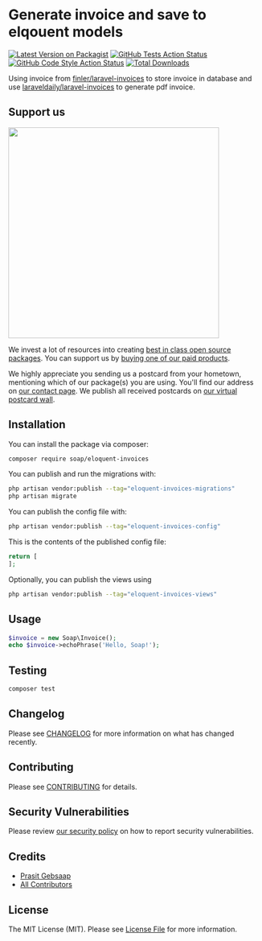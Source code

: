# Generate invoice and save to elqouent models

[![Latest Version on Packagist](https://img.shields.io/packagist/v/soap/eloquent-invoices.svg?style=flat-square)](https://packagist.org/packages/soap/eloquent-invoices)
[![GitHub Tests Action Status](https://img.shields.io/github/actions/workflow/status/soap/eloquent-invoices/run-tests.yml?branch=main&label=tests&style=flat-square)](https://github.com/soap/eloquent-invoices/actions?query=workflow%3Arun-tests+branch%3Amain)
[![GitHub Code Style Action Status](https://img.shields.io/github/actions/workflow/status/soap/eloquent-invoices/fix-php-code-style-issues.yml?branch=main&label=code%20style&style=flat-square)](https://github.com/soap/eloquent-invoices/actions?query=workflow%3A"Fix+PHP+code+style+issues"+branch%3Amain)
[![Total Downloads](https://img.shields.io/packagist/dt/soap/eloquent-invoices.svg?style=flat-square)](https://packagist.org/packages/soap/eloquent-invoices)

Using invoice from [finler/laravel-invoices](https://github.com/finller/laravel-invoices) to store invoice in database and use [laraveldaily/laravel-invoices](https://github.com/LaravelDaily/laravel-invoices) to generate pdf invoice.

## Support us

[<img src="https://github-ads.s3.eu-central-1.amazonaws.com/eloquent-invoices.jpg?t=1" width="419px" />](https://spatie.be/github-ad-click/eloquent-invoices)

We invest a lot of resources into creating [best in class open source packages](https://spatie.be/open-source). You can support us by [buying one of our paid products](https://spatie.be/open-source/support-us).

We highly appreciate you sending us a postcard from your hometown, mentioning which of our package(s) you are using. You'll find our address on [our contact page](https://spatie.be/about-us). We publish all received postcards on [our virtual postcard wall](https://spatie.be/open-source/postcards).

## Installation

You can install the package via composer:

```bash
composer require soap/eloquent-invoices
```

You can publish and run the migrations with:

```bash
php artisan vendor:publish --tag="eloquent-invoices-migrations"
php artisan migrate
```

You can publish the config file with:

```bash
php artisan vendor:publish --tag="eloquent-invoices-config"
```

This is the contents of the published config file:

```php
return [
];
```

Optionally, you can publish the views using

```bash
php artisan vendor:publish --tag="eloquent-invoices-views"
```

## Usage

```php
$invoice = new Soap\Invoice();
echo $invoice->echoPhrase('Hello, Soap!');
```

## Testing

```bash
composer test
```

## Changelog

Please see [CHANGELOG](CHANGELOG.md) for more information on what has changed recently.

## Contributing

Please see [CONTRIBUTING](CONTRIBUTING.md) for details.

## Security Vulnerabilities

Please review [our security policy](../../security/policy) on how to report security vulnerabilities.

## Credits

- [Prasit Gebsaap](https://github.com/soap)
- [All Contributors](../../contributors)

## License

The MIT License (MIT). Please see [License File](LICENSE.md) for more information.
